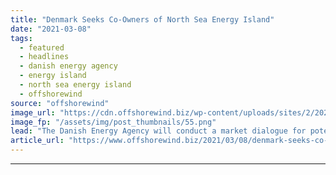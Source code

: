 ```yaml
---
title: "Denmark Seeks Co-Owners of North Sea Energy Island"
date: "2021-03-08"
tags: 
  - featured
  - headlines
  - danish energy agency
  - energy island
  - north sea energy island
  - offshorewind
source: "offshorewind"
image_url: "https://cdn.offshorewind.biz/wp-content/uploads/sites/2/2021/03/08124005/Denmark-Seeks-Co-Owners-of-North-Sea-Energy-Island.png"
image_fp: "/assets/img/post_thumbnails/55.png"
lead: "The Danish Energy Agency will conduct a market dialogue for potential bidders and relevant"
article_url: "https://www.offshorewind.biz/2021/03/08/denmark-seeks-co-owners-of-north-sea-energy-island/"
---
```


---
